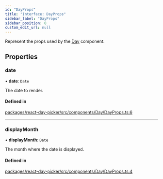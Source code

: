 ```yaml
---
id: "DayProps"
title: "Interface: DayProps"
sidebar_label: "DayProps"
sidebar_position: 0
custom_edit_url: null
---
```


Represent the props used by the [Day](../functions/Day) component.

## Properties

### date

• **date**: `Date`

The date to render.

#### Defined in

[packages/react-day-picker/src/components/Day/DayProps.ts:6](https://github.com/gpbl/react-day-picker/blob/6bc3b9d0/packages/react-day-picker/src/components/Day/DayProps.ts#L6)

___

### displayMonth

• **displayMonth**: `Date`

The month where the date is displayed.

#### Defined in

[packages/react-day-picker/src/components/Day/DayProps.ts:4](https://github.com/gpbl/react-day-picker/blob/6bc3b9d0/packages/react-day-picker/src/components/Day/DayProps.ts#L4)
